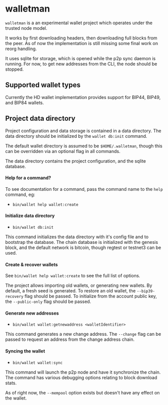walletman
===========

`walletman` is a an experimental wallet project which operates under the trusted node model.

It works by first downloading headers, then downloading full blocks from the peer. As of now
the implementation is still missing some final work on reorg handling.

It uses sqlite for storage, which is opened while the p2p sync daemon is running. For now,
to get new addresses from the CLI, the node should be stopped.

## Supported wallet types

Currently the HD wallet implementation provides support for BIP44, BIP49, and BIP84 wallets.

## Project data directory

Project configuration and data storage is contained in a data directory. The data directory should
be initialized by the `wallet db:init` command.

The default wallet directory is assumed to be `$HOME/.walletman`, though this can be overridden
via an optional flag in all commands.

The data directory contains the project configuration, and the sqlite database.

#### Help for a command?

To see documentation for a command, pass the command name to the `help` command, eg:

 * `bin/wallet help wallet:create`

#### Initialize data directory

 * `bin/wallet db:init`

This command initializes the data directory with it's config file and to bootstrap
the database. The chain database is initialized with the genesis block, and the default
network is bitcoin, though regtest or testnet3 can be used.

#### Create & recover wallets

See `bin/wallet help wallet:create` to see the full list of options.

The project allows importing old wallets, or generating new wallets. By default, a
fresh seed is generated. To restore an old wallet, the `--bip39-recovery` flag should be passed.
To initialize from the account public key, the `--public-only` flag should be passed.

#### Generate new addresses

 * `bin/wallet wallet:getnewaddress <walletIdentifier>`

This command generates a new change address. The `--change` flag can be passed to
request an address from the change address chain.

#### Syncing the wallet

 * `bin/wallet wallet:sync`

This command will launch the p2p node and have it synchronize the chain. The command
has various debugging options relating to block download stats.

As of right now, the `--mempool` option exists but doesn't have any effect on the wallet.
